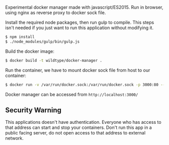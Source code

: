 Experimental docker manager made with javascript/ES2015. Run in browser, using nginx as reverse proxy to docker sock file.


Install the required node packages, then run gulp to compile. This steps isn't needed if you just want to run this application without modifying it.

```bash
$ npm install
$ ./node_modules/gulp/bin/gulp.js
```

Build the docker image:
```bash
$ docker build -t wildtype/docker-manager .
```

Run the container, we have to mount docker sock file from host to our container:
```bash
$ docker run -v /var/run/docker.sock:/var/run/docker.sock -p 3000:80 --name Docker-Manager -t wildtype/docker-manager
```

Docker manager can be accessed from `http://localhost:3000/`

## Security Warning
This applications doesn't have authentication. Everyone who has access to that address can start and stop your containers. Don't run this app in a public facing server, do not open access to that address to external network.
